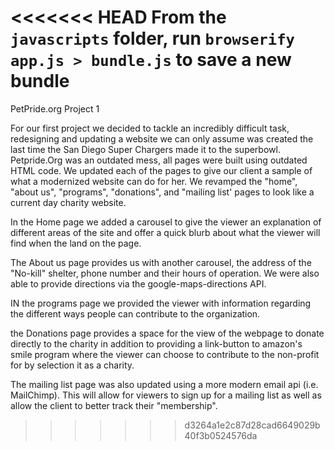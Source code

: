 <<<<<<< HEAD
From the `javascripts` folder, run `browserify app.js > bundle.js` to save a new bundle
=======
PetPride.org
Project 1

For our first project we decided to tackle an incredibly difficult task, redesigning and updating a website we can only assume was created the last time the San Diego Super Chargers made it to the superbowl.  Petpride.Org was an outdated mess, all pages were built using outdated HTML code. We updated each of the pages to give our client a sample of what a modernized website can do for her.  We revamped the "home", "about us", "programs", "donations", and "mailing list' pages to look like a current day charity website.  

In the Home page we added a carousel to give the viewer an explanation of different areas of the site and offer a quick blurb about what the viewer will find when the land on the page.

The About us page provides us with another carousel, the address of the "No-kill" shelter, phone number and their hours of operation.  We were also able to provide directions via the google-maps-directions API. 

IN the programs page we provided the viewer with information regarding the different ways people can contribute to the organization.

the Donations page provides a space for the view of the webpage to donate directly to the charity in addition to providing a link-button to amazon's smile program where the viewer can choose to contribute to the non-profit for by selection it as a charity.

The mailing list page was also updated using a more modern email api (i.e. MailChimp).  This will allow for viewers to sign up for a mailing list as well as allow the client to better track their "membership".  
>>>>>>> d3264a1e2c87d28cad6649029b40f3b0524576da
